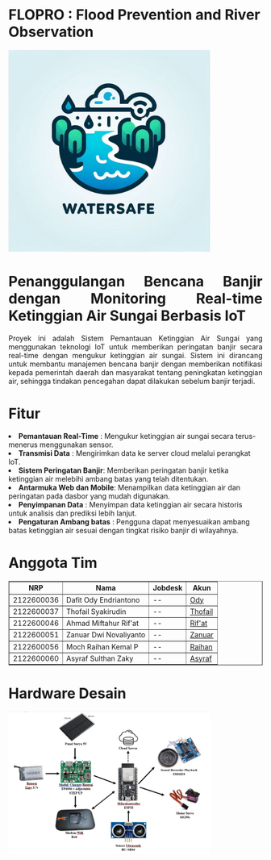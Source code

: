 # FLOPRO : Flood Prevention and River Observation
<!DOCTYPE html>
<html lang="id">
<head>
    <meta charset="UTF-8">
    <meta name="viewport" content="width=device-width, initial-scale=1.0">
    <meta http-equiv="X-UA-Compatible" content="ie=edge">
    <img src= "https://github.com/RaihanKP10/FLOPRO-Flood-Prevention-and-River-Observation/blob/main/Assets/logo%20watersafe.jpg"  width = 400>

</head>
<body>
    <div  align=justify>
        <h1>Penanggulangan Bencana Banjir dengan Monitoring Real-time Ketinggian Air Sungai Berbasis IoT</h1>
        <p>Proyek ini adalah Sistem Pemantauan Ketinggian Air Sungai yang menggunakan teknologi IoT untuk memberikan peringatan banjir secara real-time dengan mengukur ketinggian air sungai. Sistem ini dirancang untuk membantu manajemen bencana banjir dengan memberikan notifikasi kepada pemerintah daerah dan masyarakat tentang peningkatan ketinggian air, sehingga tindakan pencegahan dapat dilakukan sebelum banjir terjadi.</p>
    </div>
    
<div>
    <h1>Fitur</h1>
        <li><b>Pemantauan Real-Time</b>    : Mengukur ketinggian air sungai secara terus-menerus menggunakan sensor.</li>
        <li><b>Transmisi Data</b>          : Mengirimkan data ke server cloud melalui perangkat IoT.</li>
        <li><b>Sistem Peringatan Banjir</b>: Memberikan peringatan banjir ketika ketinggian air melebihi ambang batas yang telah ditentukan.</li>
        <li><b>Antarmuka Web dan Mobile</b>: Menampilkan data ketinggian air dan peringatan pada dasbor yang mudah digunakan.</li>
        <li><b>Penyimpanan Data</b>        : Menyimpan data ketinggian air secara historis untuk analisis dan prediksi lebih lanjut.</li>
        <li><b>Pengaturan Ambang batas</b> : Pengguna dapat menyesuaikan ambang batas ketinggian air sesuai dengan tingkat risiko banjir di wilayahnya.</li>
</div>

<div>
    <h1>Anggota Tim</h1>
<table style="width:100%" border = 1px>
  <tr >
    <th>NRP</th>
    <th>Nama</th>
    <th>Jobdesk</th>
    <th>Akun</th>
  </tr>

 <tr ODY>
    <td>2122600036</td>
    <td>Dafit Ody Endriantono</td>
    <td>--</td>
    <td><a href = "https://github.com/DafitOdy-In"> Ody <a/></td>
 </tr>

<tr Thofail>
    <td>2122600037</td>
    <td>Thofail Syakirudin</td>
    <td>--</td>
    <td><a href = "https://github.com/DzavanTS"> Thofail </a></td>
</tr>

<tr Aat>
    <td>2122600046</td>
    <td>Ahmad Miftahur Rif'at</td>
    <td>--</td>
    <td><a href= "#"> Rif'at <a/></td>
</tr>
        
<tr Zanuar>
    <td>2122600051</td>
    <td>Zanuar Dwi Novaliyanto </td>
    <td>--</td>
    <td><a href = "https://github.com/ZanuarDwiNovaliyanto"> Zanuar <a/></td>
</tr>

<tr Raihan>
    <td>2122600056</td>
    <td>Moch Raihan Kemal P</td>
    <td>--</td>
    <td><a href "https://github.com/RaihanKP10"> Raihan <a/></td>
</tr>

<tr Asyraf>
    <td>2122600060</td>
    <td>Asyraf Sulthan Zaky</td>
    <td>--</td>
    <td><a href = "https://github.com/AsyrafSinclair"> Asyraf <a/></td>
</tr>
</table>
</div>

<div>
    <h1>Hardware Desain</h1>
    <img src= "https://github.com/RaihanKP10/FLOPRO-Flood-Prevention-and-River-Observation/blob/main/Hardware/Blok%20Diagram%20v1.png"  width = 400>
    <p></p>
</div?

</body>
